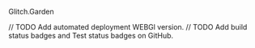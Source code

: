 Glitch.Garden

// TODO Add automated deployment WEBGl version. 
// TODO Add build status badges and Test status badges on GitHub.


